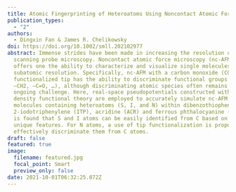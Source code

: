 ```yaml
---
title: Atomic Fingerprinting of Heteroatoms Using Noncontact Atomic Force Microscopy
publication_types:
  - "2"
authors:
  - Dingxin Fan & James R. Chelikowsky
doi: https://doi.org/10.1002/smll.202102977
abstract: Immense strides have been made in increasing the resolution of
  scanning probe microscopy. Noncontact atomic force microscopy (nc-AFM) now
  offers one the ability to characterize and visualize single molecules with
  subatomic resolution. Specifically, nc-AFM with a carbon monoxide (CO)
  functionalized tip has the ability to discriminate functional groups (–C=C–,
  –CH2, –C=O, …), although discriminating atomic species often remains as an
  ongoing challenge. Here, real-space pseudopotentials constructed within
  density functional theory are employed to accurately simulate nc-AFM images of
  molecules containing heteroatoms (S, I, and N) within dibenzothiophene (DBT),
  2-iodotriphenylene (ITP), acridine (ACR) and ferrous phthalocyanine (FePc). It
  is found that S and I atoms can be easily identified from C based on their
  unique features. For N atoms, a use of tip functionalization is proposed to
  effectively discriminate them from C atoms.
draft: false
featured: true
image:
  filename: featured.jpg
  focal_point: Smart
  preview_only: false
date: 2021-10-01T06:32:25.072Z
---
```

